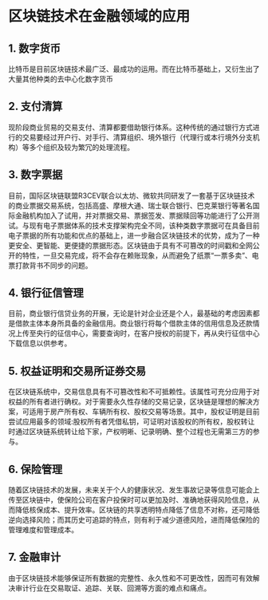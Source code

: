 # 区块链技术在金融领域的应用
## 1. 数字货币  
比特币是目前区块链技术最广泛、最成功的运用。而在比特币基础上，又衍生出了大量其他种类的去中心化数字货币
## 2. 支付清算  
现阶段商业贸易的交易支付、清算都要借助银行体系。这种传统的通过银行方式进行的交易要经过开户行、对手行、清算组织、境外银行（代理行或本行境外分支机构）等多个组织及较为繁冗的处理流程。
## 3. 数字票据  
目前，国际区块链联盟R3CEV联合以太坊、微软共同研发了一套基于区块链技术的商业票据交易系统，包括高盛、摩根大通、瑞士联合银行、巴克莱银行等著名国际金融机构加入了试用，并对票据交易、票据签发、票据赎回等功能进行了公开测试。与现有电子票据体系的技术支撑架构完全不同，该种类数字票据可在具备目前电子票据的所有功能和优点的基础上，进一步融合区块链技术的优势，成为了一种更安全、更智能、更便捷的票据形态。区块链由于具有不可篡改的时间戳和全网公开的特性，一旦交易完成，将不会存在赖账现象，从而避免了纸票“一票多卖”、电票打款背书不同步的问题。
## 4. 银行征信管理  
目前，商业银行信贷业务的开展，无论是针对企业还是个人，最基础的考虑因素都是借款主体本身所具备的金融信用。商业银行将每个借款主体的信用信息及还款情况上传至央行的征信中心，需要查询时，在客户授权的前提下，再从央行征信中心下载信息以供参考。
## 5. 权益证明和交易所证券交易  
在区块链系统中，交易信息具有不可篡改性和不可抵赖性。该属性可充分应用于对权益的所有者进行确权。对于需要永久性存储的交易记录，区块链是理想的解决方案，可适用于房产所有权、车辆所有权、股权交易等场景。其中，股权证明是目前尝试应用最多的领域:股权所有者凭借私钥，可证明对该股权的所有权，股权转让时通过区块链系统转让给下家，产权明晰、记录明确、整个过程也无需第三方的参与。
## 6. 保险管理  
随着区块链技术的发展，未来关于个人的健康状况、发生事故记录等信息可能会上传至区块链中，使保险公司在客户投保时可以更加及时、准确地获得风险信息，从而降低核保成本、提升效率。区块链的共享透明特点降低了信息不对称，还可降低逆向选择风险；而其历史可追踪的特点，则有利于减少道德风险，进而降低保险的管理难度和管理成本。

## 7. 金融审计  
由于区块链技术能够保证所有数据的完整性、永久性和不可更改性，因而可有效解决审计行业在交易取证、追踪、关联、回溯等方面的难点和痛点。